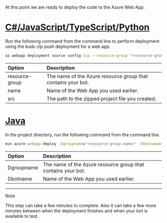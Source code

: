 At this point we are ready to deploy the code to the Azure Web App. 

# [C#/JavaScript/TypeScript/Python](#tab/csharp+javascript+typescript+python)
 
Run the following command from the command line to perform deployment using the kudu zip push deployment for a web app.

```cmd
az webapp deployment source config-zip --resource-group "<resource-group-name>" --name "<name-of-web-app>" --src "<project-zip-path>"
```

| Option   | Description |
|:---------|:------------|
| resource-group | The name of the Azure resource group that contains your bot. |
| name | Name of the Web App you used earlier. |
| src  | The path to the zipped project file you created. |

# [Java](#tab/java)

In the project directory, run the following command from the command line.

```cmd
mvn azure-webapp:deploy -Dgroupname="<resource-group-name>" -Dbotname="<name-of-web-app>"
```

| Option   | Description |
|:---------|:------------|
| Dgroupname | The name of the Azure resource group that contains your bot. |
| Dbotname | Name of the Web App you used earlier. |

---

> [!NOTE]
> This step can take a few minutes to complete.
> Also it can take a few more minutes between when the deployment finishes and when your bot is available to test.
